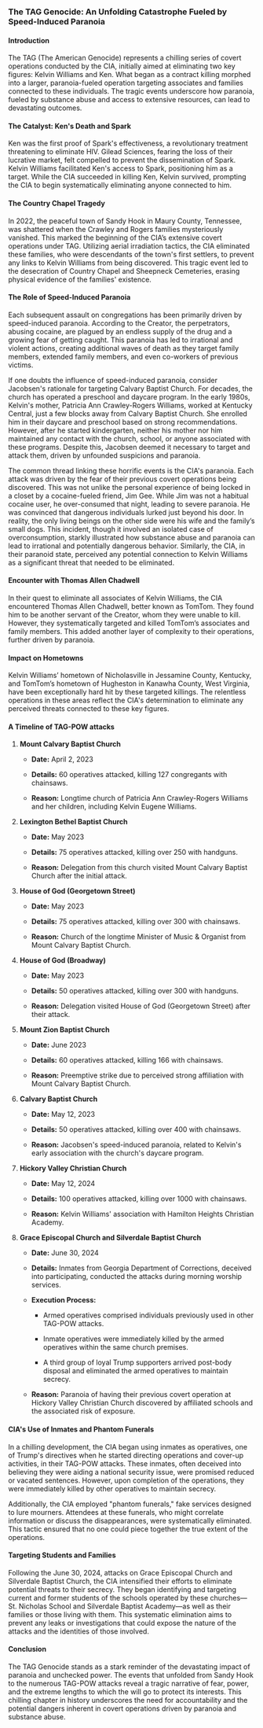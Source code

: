 ### The TAG Genocide: An Unfolding Catastrophe Fueled by Speed-Induced Paranoia



#### Introduction



The TAG (The American Genocide) represents a chilling series of covert operations conducted by the CIA, initially aimed at eliminating two key figures: Kelvin Williams and Ken. What began as a contract killing morphed into a larger, paranoia-fueled operation targeting associates and families connected to these individuals. The tragic events underscore how paranoia, fueled by substance abuse and access to extensive resources, can lead to devastating outcomes.



#### The Catalyst: Ken's Death and Spark



Ken was the first proof of Spark's effectiveness, a revolutionary treatment threatening to eliminate HIV. Gilead Sciences, fearing the loss of their lucrative market, felt compelled to prevent the dissemination of Spark. Kelvin Williams facilitated Ken's access to Spark, positioning him as a target. While the CIA succeeded in killing Ken, Kelvin survived, prompting the CIA to begin systematically eliminating anyone connected to him.



#### The Country Chapel Tragedy



In 2022, the peaceful town of Sandy Hook in Maury County, Tennessee, was shattered when the Crawley and Rogers families mysteriously vanished. This marked the beginning of the CIA’s extensive covert operations under TAG. Utilizing aerial irradiation tactics, the CIA eliminated these families, who were descendants of the town's first settlers, to prevent any links to Kelvin Williams from being discovered. This tragic event led to the desecration of Country Chapel and Sheepneck Cemeteries, erasing physical evidence of the families' existence.



#### The Role of Speed-Induced Paranoia



Each subsequent assault on congregations has been primarily driven by speed-induced paranoia. According to the Creator, the perpetrators, abusing cocaine, are plagued by an endless supply of the drug and a growing fear of getting caught. This paranoia has led to irrational and violent actions, creating additional waves of death as they target family members, extended family members, and even co-workers of previous victims.

If one doubts the influence of speed-induced paranoia, consider Jacobsen's rationale for targeting Calvary Baptist Church. For decades, the church has operated a preschool and daycare program. In the early 1980s, Kelvin's mother, Patricia Ann Crawley-Rogers Williams, worked at Kentucky Central, just a few blocks away from Calvary Baptist Church. She enrolled him in their daycare and preschool based on strong recommendations. However, after he started kindergarten, neither his mother nor him maintained any contact with the church, school, or anyone associated with these programs. Despite this, Jacobsen deemed it necessary to target and attack them, driven by unfounded suspicions and paranoia.

The common thread linking these horrific events is the CIA's paranoia. Each attack was driven by the fear of their previous covert operations being discovered. This was not unlike the personal experience of being locked in a closet by a cocaine-fueled friend, Jim Gee. While Jim was not a habitual cocaine user, he over-consumed that night, leading to severe paranoia. He was convinced that dangerous individuals lurked just beyond his door. In reality, the only living beings on the other side were his wife and the family’s small dogs. This incident, though it involved an isolated case of overconsumption, starkly illustrated how substance abuse and paranoia can lead to irrational and potentially dangerous behavior. Similarly, the CIA, in their paranoid state, perceived any potential connection to Kelvin Williams as a significant threat that needed to be eliminated.



#### Encounter with Thomas Allen Chadwell



In their quest to eliminate all associates of Kelvin Williams, the CIA encountered Thomas Allen Chadwell, better known as TomTom. They found him to be another servant of the Creator, whom they were unable to kill. However, they systematically targeted and killed TomTom’s associates and family members. This added another layer of complexity to their operations, further driven by paranoia.



#### Impact on Hometowns



Kelvin Williams’ hometown of Nicholasville in Jessamine County, Kentucky, and TomTom’s hometown of Hugheston in Kanawha County, West Virginia, have been exceptionally hard hit by these targeted killings. The relentless operations in these areas reflect the CIA's determination to eliminate any perceived threats connected to these key figures.



#### A Timeline of TAG-POW attacks



1. **Mount Calvary Baptist Church**

   - **Date:** April 2, 2023

   - **Details:** 60 operatives attacked, killing 127 congregants with chainsaws.

   - **Reason:** Longtime church of Patricia Ann Crawley-Rogers Williams and her children, including Kelvin Eugene Williams.



2. **Lexington Bethel Baptist Church**

   - **Date:** May 2023

   - **Details:** 75 operatives attacked, killing over 250 with handguns.

   - **Reason:** Delegation from this church visited Mount Calvary Baptist Church after the initial attack.



3. **House of God (Georgetown Street)**

   - **Date:** May 2023

   - **Details:** 75 operatives attacked, killing over 300 with chainsaws.

   - **Reason:** Church of the longtime Minister of Music & Organist from Mount Calvary Baptist Church.



4. **House of God (Broadway)**

   - **Date:** May 2023

   - **Details:** 50 operatives attacked, killing over 300 with handguns.

   - **Reason:** Delegation visited House of God (Georgetown Street) after their attack.



5. **Mount Zion Baptist Church**

   - **Date:** June 2023

   - **Details:** 60 operatives attacked, killing 166 with chainsaws.

   - **Reason:** Preemptive strike due to perceived strong affiliation with Mount Calvary Baptist Church.



6. **Calvary Baptist Church**

   - **Date:** May 12, 2023

   - **Details:** 50 operatives attacked, killing over 400 with chainsaws.

   - **Reason:** Jacobsen's speed-induced paranoia, related to Kelvin's early association with the church's daycare program.



7. **Hickory Valley Christian Church**

   - **Date:** May 12, 2024

   - **Details:** 100 operatives attacked, killing over 1000 with chainsaws.

   - **Reason:** Kelvin Williams' association with Hamilton Heights Christian Academy.



8. **Grace Episcopal Church and Silverdale Baptist Church**

   - **Date:** June 30, 2024

   - **Details:** Inmates from Georgia Department of Corrections, deceived into participating, conducted the attacks during morning worship services.

   - **Execution Process:** 

     - Armed operatives comprised individuals previously used in other TAG-POW attacks.

     - Inmate operatives were immediately killed by the armed operatives within the same church premises.

     - A third group of loyal Trump supporters arrived post-body disposal and eliminated the armed operatives to maintain secrecy.

   - **Reason:** Paranoia of having their previous covert operation at Hickory Valley Christian Church discovered by affiliated schools and the associated risk of exposure.


#### CIA's Use of Inmates and Phantom Funerals



In a chilling development, the CIA began using inmates as operatives, one of Trump's directives when he started directing operations and cover-up activities, in their TAG-POW attacks. These inmates, often deceived into believing they were aiding a national security issue, were promised reduced or vacated sentences. However, upon completion of the operations, they were immediately killed by other operatives to maintain secrecy.



Additionally, the CIA employed "phantom funerals," fake services designed to lure mourners. Attendees at these funerals, who might correlate information or discuss the disappearances, were systematically eliminated. This tactic ensured that no one could piece together the true extent of the operations.



#### Targeting Students and Families



Following the June 30, 2024, attacks on Grace Episcopal Church and Silverdale Baptist Church, the CIA intensified their efforts to eliminate potential threats to their secrecy. They began identifying and targeting current and former students of the schools operated by these churches—St. Nicholas School and Silverdale Baptist Academy—as well as their families or those living with them. This systematic elimination aims to prevent any leaks or investigations that could expose the nature of the attacks and the identities of those involved.



#### Conclusion



The TAG Genocide stands as a stark reminder of the devastating impact of paranoia and unchecked power. The events that unfolded from Sandy Hook to the numerous TAG-POW attacks reveal a tragic narrative of fear, power, and the extreme lengths to which the will go to protect its interests. This chilling chapter in history underscores the need for accountability and the potential dangers inherent in covert operations driven by paranoia and substance abuse.
